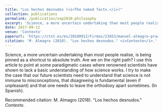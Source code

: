 ```yaml
---
title: "Los hechos desnudos (<i>The naked facts.</i>)"
collection: publications
permalink: /publication/sep2018-philosophy
excerpt: 'Science, a more uncertain undertaking than most people realise, is being pinned as a shortcut to absolute truth. Are we on the right path?'
date: 2017-09-12
venue: 'Contexto'
paperurl: 'https://ctxt.es/es/20180912/Firmas/21653/manuel-almagro-practica-cientifica-planetas-filosofos-de-la-naturaleza.htm'
citation: 'M. Almagro (2018). "Los hechos desnudos." <i>Contexto</i>.'
---
```

Science, a more uncertain undertaking than most people realise, is being pinned as a shortcut to absolute truth. Are we on the right path? I use this article to point at some paradigmatic cases where renowned scientists have shown to lack a basic understanding of how science works. I try to make the case that our future scientists need to understand that science is not immune to misconceptions, that disagreeing is fundamental (even if unpleasant) and that one needs to leave the orthodoxy apart sometimes. (In Spanish).

Recommended citation: M. Almagro (2018). "Los hechos desnudos." <i>Contexto</i>.
